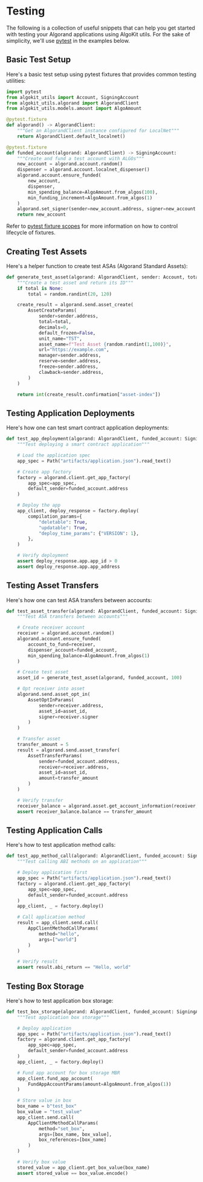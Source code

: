 # Testing

The following is a collection of useful snippets that can help you get started with testing your Algorand applications using AlgoKit utils. For the sake of simplicity, we'll use [pytest](https://docs.pytest.org/en/latest/) in the examples below.

## Basic Test Setup

Here's a basic test setup using pytest fixtures that provides common testing utilities:

```python
import pytest
from algokit_utils import Account, SigningAccount
from algokit_utils.algorand import AlgorandClient
from algokit_utils.models.amount import AlgoAmount

@pytest.fixture
def algorand() -> AlgorandClient:
    """Get an AlgorandClient instance configured for LocalNet"""
    return AlgorandClient.default_localnet()

@pytest.fixture
def funded_account(algorand: AlgorandClient) -> SigningAccount:
    """Create and fund a test account with ALGOs"""
    new_account = algorand.account.random()
    dispenser = algorand.account.localnet_dispenser()
    algorand.account.ensure_funded(
        new_account,
        dispenser,
        min_spending_balance=AlgoAmount.from_algos(100),
        min_funding_increment=AlgoAmount.from_algos(1)
    )
    algorand.set_signer(sender=new_account.address, signer=new_account.signer)
    return new_account
```

Refer to [pytest fixture scopes](https://docs.pytest.org/en/latest/how-to/fixtures.html#fixture-scopes) for more information on how to control lifecycle of fixtures.

## Creating Test Assets

Here's a helper function to create test ASAs (Algorand Standard Assets):

```python
def generate_test_asset(algorand: AlgorandClient, sender: Account, total: int | None = None) -> int:
    """Create a test asset and return its ID"""
    if total is None:
        total = random.randint(20, 120)

    create_result = algorand.send.asset_create(
        AssetCreateParams(
            sender=sender.address,
            total=total,
            decimals=0,
            default_frozen=False,
            unit_name="TST",
            asset_name=f"Test Asset {random.randint(1,100)}",
            url="https://example.com",
            manager=sender.address,
            reserve=sender.address,
            freeze=sender.address,
            clawback=sender.address,
        )
    )

    return int(create_result.confirmation["asset-index"])
```

## Testing Application Deployments

Here's how one can test smart contract application deployments:

```python
def test_app_deployment(algorand: AlgorandClient, funded_account: SigningAccount):
    """Test deploying a smart contract application"""

    # Load the application spec
    app_spec = Path("artifacts/application.json").read_text()

    # Create app factory
    factory = algorand.client.get_app_factory(
        app_spec=app_spec,
        default_sender=funded_account.address
    )

    # Deploy the app
    app_client, deploy_response = factory.deploy(
        compilation_params={
            "deletable": True,
            "updatable": True,
            "deploy_time_params": {"VERSION": 1},
        },
    )

    # Verify deployment
    assert deploy_response.app.app_id > 0
    assert deploy_response.app.app_address
```

## Testing Asset Transfers

Here's how one can test ASA transfers between accounts:

```python
def test_asset_transfer(algorand: AlgorandClient, funded_account: SigningAccount):
    """Test ASA transfers between accounts"""

    # Create receiver account
    receiver = algorand.account.random()
    algorand.account.ensure_funded(
        account_to_fund=receiver,
        dispenser_account=funded_account,
        min_spending_balance=AlgoAmount.from_algos(1)
    )

    # Create test asset
    asset_id = generate_test_asset(algorand, funded_account, 100)

    # Opt receiver into asset
    algorand.send.asset_opt_in(
        AssetOptInParams(
            sender=receiver.address,
            asset_id=asset_id,
            signer=receiver.signer
        )
    )

    # Transfer asset
    transfer_amount = 5
    result = algorand.send.asset_transfer(
        AssetTransferParams(
            sender=funded_account.address,
            receiver=receiver.address,
            asset_id=asset_id,
            amount=transfer_amount
        )
    )

    # Verify transfer
    receiver_balance = algorand.asset.get_account_information(receiver, asset_id)
    assert receiver_balance.balance == transfer_amount
```

## Testing Application Calls

Here's how to test application method calls:

```python
def test_app_method_call(algorand: AlgorandClient, funded_account: SigningAccount):
    """Test calling ABI methods on an application"""

    # Deploy application first
    app_spec = Path("artifacts/application.json").read_text()
    factory = algorand.client.get_app_factory(
        app_spec=app_spec,
        default_sender=funded_account.address
    )
    app_client, _ = factory.deploy()

    # Call application method
    result = app_client.send.call(
        AppClientMethodCallParams(
            method="hello",
            args=["world"]
        )
    )

    # Verify result
    assert result.abi_return == "Hello, world"
```

## Testing Box Storage

Here's how to test application box storage:

```python
def test_box_storage(algorand: AlgorandClient, funded_account: SigningAccount):
    """Test application box storage"""

    # Deploy application
    app_spec = Path("artifacts/application.json").read_text()
    factory = algorand.client.get_app_factory(
        app_spec=app_spec,
        default_sender=funded_account.address
    )
    app_client, _ = factory.deploy()

    # Fund app account for box storage MBR
    app_client.fund_app_account(
        FundAppAccountParams(amount=AlgoAmount.from_algos(1))
    )

    # Store value in box
    box_name = b"test_box"
    box_value = "test_value"
    app_client.send.call(
        AppClientMethodCallParams(
            method="set_box",
            args=[box_name, box_value],
            box_references=[box_name]
        )
    )

    # Verify box value
    stored_value = app_client.get_box_value(box_name)
    assert stored_value == box_value.encode()
```
